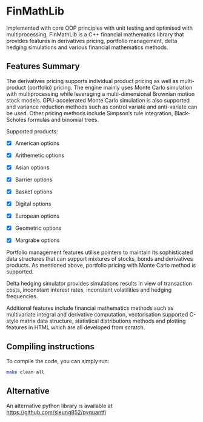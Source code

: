 # FinMathLib
Implemented with core OOP principles with unit testing and optimised with multiprocessing, FinMathLib is a C++ financial mathematics library that provides features in derivatives pricing, portfolio management, delta hedging simulations and various financial mathematics methods. 



## Features Summary

The derivatives pricing supports individual product pricing as well as multi-product (portfolio) pricing. The engine mainly uses Monte Carlo simulation with multiprocessing while leveraging a multi-dimensional Brownian motion stock models. GPU-accelerated Monte Carlo simulation is also supported and variance reduction methods such as control variate and anti-variate can be used. Other pricing methods include Simpson’s rule integration, Black-Scholes formulas and binomial trees.

Supported products:

- [x] American options
- [x] Arithemetic options
- [x] Asian options
- [x] Barrier options
- [x] Basket options
- [x] Digital options
- [x] European options
- [x] Geometric options
- [x] Margrabe options



Portfolio management features utilise pointers to maintain its sophisticated data structures that can support mixtures of stocks, bonds and derivatives products. As mentioned above, portfolio pricing with Monte Carlo method is supported.


Delta hedging simulator provides simulations results in view of transaction costs, inconstant interest rates, inconstant volatilities and hedging frequencies.



Additional features include financial mathematics methods such as multivariate integral and derivative computation, vectorisation supported C-style matrix data structure, statistical distributions methods and plotting features in HTML which are all developed from scratch.



## Compiling instructions

To compile the code, you can simply run:

```bash
make clean all
```



## Alternative

An alternative python library is available at https://github.com/sleung852/pyquantfi




